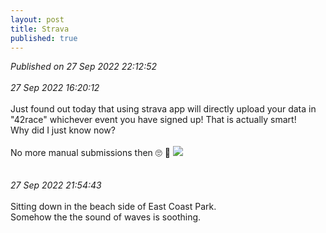 ```yaml
---
layout: post
title: Strava
published: true
---
```

_Published on 27 Sep 2022 22:12:52_
<br>
<br>
_27 Sep 2022 16:20:12_
<br>
<br>
Just found out today that using strava app will directly upload your data in "42race" whichever event you have signed up! That is actually smart! 
<br>
Why did I just know now?
<br>
<br>
No more manual submissions then 🙄 🙅
<img src="https://drive.google.com/uc?export=view&id=12WVwYi8FDpgFc3iijEAODIRo-8O3Scly">
<br>
<br>
<br>
_27 Sep 2022 21:54:43_
<br>
<br>
Sitting down in the beach side of East Coast Park.
<br>
Somehow the the sound of waves is soothing.
